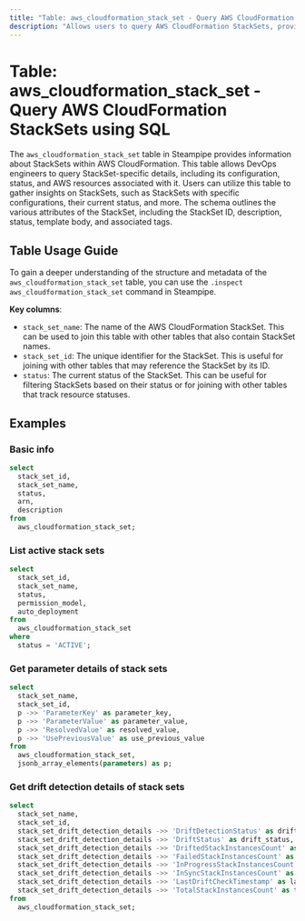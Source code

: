 ```yaml
---
title: "Table: aws_cloudformation_stack_set - Query AWS CloudFormation StackSets using SQL"
description: "Allows users to query AWS CloudFormation StackSets, providing detailed information about each StackSet's configuration, status, and associated AWS resources."
---
```


# Table: aws_cloudformation_stack_set - Query AWS CloudFormation StackSets using SQL

The `aws_cloudformation_stack_set` table in Steampipe provides information about StackSets within AWS CloudFormation. This table allows DevOps engineers to query StackSet-specific details, including its configuration, status, and AWS resources associated with it. Users can utilize this table to gather insights on StackSets, such as StackSets with specific configurations, their current status, and more. The schema outlines the various attributes of the StackSet, including the StackSet ID, description, status, template body, and associated tags.

## Table Usage Guide

To gain a deeper understanding of the structure and metadata of the `aws_cloudformation_stack_set` table, you can use the `.inspect aws_cloudformation_stack_set` command in Steampipe.

**Key columns**:

- `stack_set_name`: The name of the AWS CloudFormation StackSet. This can be used to join this table with other tables that also contain StackSet names.
- `stack_set_id`: The unique identifier for the StackSet. This is useful for joining with other tables that may reference the StackSet by its ID.
- `status`: The current status of the StackSet. This can be useful for filtering StackSets based on their status or for joining with other tables that track resource statuses.

## Examples

### Basic info

```sql
select
  stack_set_id,
  stack_set_name,
  status,
  arn,
  description
from
  aws_cloudformation_stack_set;
```

### List active stack sets

```sql
select
  stack_set_id,
  stack_set_name,
  status,
  permission_model,
  auto_deployment
from
  aws_cloudformation_stack_set
where
  status = 'ACTIVE';
```

### Get parameter details of stack sets

```sql
select
  stack_set_name,
  stack_set_id,
  p ->> 'ParameterKey' as parameter_key,
  p ->> 'ParameterValue' as parameter_value,
  p ->> 'ResolvedValue' as resolved_value,
  p ->> 'UsePreviousValue' as use_previous_value
from
  aws_cloudformation_stack_set,
  jsonb_array_elements(parameters) as p;
```

### Get drift detection details of stack sets

```sql
select
  stack_set_name,
  stack_set_id,
  stack_set_drift_detection_details ->> 'DriftDetectionStatus' as drift_detection_status,
  stack_set_drift_detection_details ->> 'DriftStatus' as drift_status,
  stack_set_drift_detection_details ->> 'DriftedStackInstancesCount' as drifted_stack_instances_count,
  stack_set_drift_detection_details ->> 'FailedStackInstancesCount' as failed_stack_instances_count,
  stack_set_drift_detection_details ->> 'InProgressStackInstancesCount' as in_progress_stack_instances_count,
  stack_set_drift_detection_details ->> 'InSyncStackInstancesCount' as in_sync_stack_instances_count,
  stack_set_drift_detection_details ->> 'LastDriftCheckTimestamp' as last_drift_check_timestamp,
  stack_set_drift_detection_details ->> 'TotalStackInstancesCount' as total_stack_instances_count
from
  aws_cloudformation_stack_set;
```